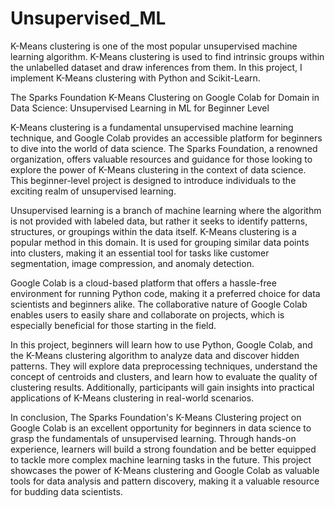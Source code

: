 # Unsupervised_ML
K-Means clustering is one of the most popular unsupervised machine learning algorithm. K-Means clustering is used to find intrinsic groups within the unlabelled dataset and draw inferences from them. In this project, I implement K-Means clustering with Python and Scikit-Learn.


The Sparks Foundation K-Means Clustering on Google Colab for Domain in Data Science: Unsupervised Learning in ML for Beginner Level

K-Means clustering is a fundamental unsupervised machine learning technique, and Google Colab provides an accessible platform for beginners to dive into the world of data science. The Sparks Foundation, a renowned organization, offers valuable resources and guidance for those looking to explore the power of K-Means clustering in the context of data science. This beginner-level project is designed to introduce individuals to the exciting realm of unsupervised learning.

Unsupervised learning is a branch of machine learning where the algorithm is not provided with labeled data, but rather it seeks to identify patterns, structures, or groupings within the data itself. K-Means clustering is a popular method in this domain. It is used for grouping similar data points into clusters, making it an essential tool for tasks like customer segmentation, image compression, and anomaly detection.

Google Colab is a cloud-based platform that offers a hassle-free environment for running Python code, making it a preferred choice for data scientists and beginners alike. The collaborative nature of Google Colab enables users to easily share and collaborate on projects, which is especially beneficial for those starting in the field.

In this project, beginners will learn how to use Python, Google Colab, and the K-Means clustering algorithm to analyze data and discover hidden patterns. They will explore data preprocessing techniques, understand the concept of centroids and clusters, and learn how to evaluate the quality of clustering results. Additionally, participants will gain insights into practical applications of K-Means clustering in real-world scenarios.

In conclusion, The Sparks Foundation's K-Means Clustering project on Google Colab is an excellent opportunity for beginners in data science to grasp the fundamentals of unsupervised learning. Through hands-on experience, learners will build a strong foundation and be better equipped to tackle more complex machine learning tasks in the future. This project showcases the power of K-Means clustering and Google Colab as valuable tools for data analysis and pattern discovery, making it a valuable resource for budding data scientists.
